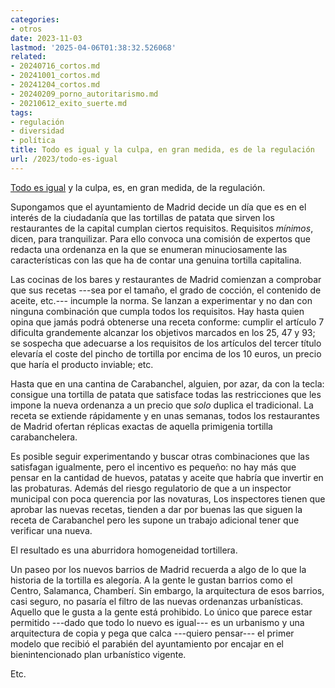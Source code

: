 ```yaml
---
categories:
- otros
date: 2023-11-03
lastmod: '2025-04-06T01:38:32.526068'
related:
- 20240716_cortos.md
- 20241001_cortos.md
- 20241204_cortos.md
- 20240209_porno_autoritarismo.md
- 20210612_exito_suerte.md
tags:
- regulación
- diversidad
- política
title: Todo es igual y la culpa, en gran medida, es de la regulación
url: /2023/todo-es-igual
---
```


[Todo es igual](https://www.alexmurrell.co.uk/articles/the-age-of-average)
y la culpa, es, en gran medida, de la regulación.

Supongamos que el ayuntamiento de Madrid decide un día que es en el interés de la ciudadanía que las tortillas de patata que sirven los restaurantes de la capital cumplan ciertos requisitos. Requisitos _mínimos_, dicen, para tranquilizar. Para ello convoca una comisión de expertos que redacta una ordenanza en la que se enumeran minuciosamente las características con las que ha de contar una genuina tortilla capitalina.

Las cocinas de los bares y restaurantes de Madrid comienzan a comprobar que sus recetas ---sea por el tamaño, el grado de cocción, el contenido de aceite, etc.--- incumple la norma. Se lanzan a experimentar y no dan con ninguna combinación que cumpla todos los requisitos. Hay hasta quien opina que jamás podrá obtenerse una receta conforme: cumplir el artículo 7 dificulta grandemente alcanzar los objetivos marcados en los 25, 47 y 93; se sospecha que adecuarse a los requisitos de los artículos del tercer título elevaría el coste del pincho de tortilla por encima de los 10 euros, un precio que haría el producto inviable; etc.

Hasta que en una cantina de Carabanchel, alguien, por azar, da con la tecla: consigue una tortilla de patata que satisface todas las restricciones que les impone la nueva ordenanza a un precio que _solo_ duplica el tradicional. La receta se extiende rápidamente y en unas semanas, todos los restaurantes de Madrid ofertan réplicas exactas de aquella primigenia tortilla carabanchelera.

Es posible seguir experimentando y buscar otras combinaciones que las satisfagan igualmente, pero el incentivo es pequeño: no hay más que pensar en la cantidad de huevos, patatas y aceite que habría que invertir en las probaturas. Además del riesgo regulatorio de que a un inspector municipal con poca querencia por las novaturas, Los inspectores tienen que aprobar las nuevas recetas, tienden a dar por buenas las que siguen la receta de Carabanchel pero les supone un trabajo adicional tener que verificar una nueva.

El resultado es una aburridora homogeneidad tortillera.

Un paseo por los nuevos barrios de Madrid recuerda a algo de lo que la historia de la tortilla es alegoría. A la gente le gustan barrios como el Centro, Salamanca, Chamberí. Sin embargo, la arquitectura de esos barrios, casi seguro, no pasaría el filtro de las nuevas ordenanzas urbanísticas. Aquello que le gusta a la gente está prohibido. Lo único que parece estar permitido ---dado que todo lo nuevo es igual--- es un  urbanismo y una arquitectura de copia y pega que calca ---quiero pensar--- el primer modelo que recibió el parabién del ayuntamiento por encajar en el bienintencionado plan urbanístico vigente.

Etc.